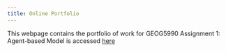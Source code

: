 ```yaml
---
title: Online Portfolio
---
```

This webpage contains the portfolio of work for GEOG5990
Assignment 1: Agent-based Model is accessed [here](https://github.com/tburgess97/ABM)
